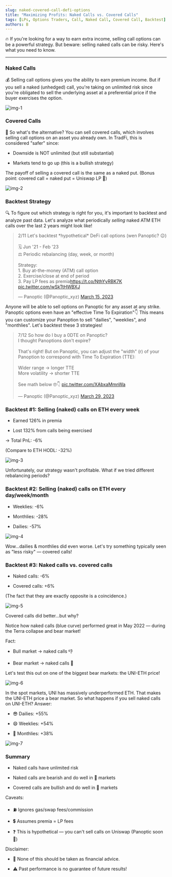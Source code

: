 ```yaml
---
slug: naked-covered-call-defi-options
title: "Maximizing Profits: Naked Calls vs. Covered Calls"
tags: [LPs, Options Traders, Call, Naked Call, Covered Call, Backtest]
authors: B
---
```


🔥 If you're looking for a way to earn extra income, selling call options can be a powerful strategy. But beware: selling naked calls can be risky. Here's what you need to know.

<!--truncate-->

----------
### Naked Calls
💰 Selling call options gives you the ability to earn premium income. But if you sell a naked (unhedged) call, you're taking on unlimited risk since you're obligated to sell the underlying asset at a preferential price if the buyer exercises the option.

![img-1](./img-1.png)

### Covered Calls
🤔 So what's the alternative? You can sell covered calls, which involves selling call options on an asset you already own. In TradFi, this is considered "safer" since:

-   Downside is NOT unlimited (but still substantial)
    
-   Markets tend to go up (this is a bullish strategy)
    

The payoff of selling a covered call is the same as a naked put. (Bonus point: covered call = naked put = Uniswap LP 🤯)

![img-2](./img-2.png)

### Backtest Strategy
🔍 To figure out which strategy is right for you, it's important to backtest and analyze past data. Let's analyze what periodically *selling* naked ATM ETH calls over the last 2 years might look like!

<blockquote class="twitter-tweet" data-conversation="none"><p lang="en" dir="ltr">2/11 Let&#39;s backtest *hypothetical* DeFi call options (wen Panoptic? 😉)<br/><br/>🗓️ Jun &#39;21 - Feb &#39;23<br/>⚖️ Periodic rebalancing (day, week, or month)<br/><br/>Strategy:<br/>1. Buy at-the-money (ATM) call option<br/>2. Exercise/close at end of period<br/>3. Pay LP fees as premia<a href="https://t.co/NthYyRBK7K">https://t.co/NthYyRBK7K</a> <a href="https://t.co/wSkTtHWBXJ">pic.twitter.com/wSkTtHWBXJ</a></p>&mdash; Panoptic (@Panoptic_xyz) <a href="https://twitter.com/Panoptic_xyz/status/1636122863236452352?ref_src=twsrc%5Etfw">March 15, 2023</a></blockquote> <script async src="https://platform.twitter.com/widgets.js" charset="utf-8"></script>

Anyone will be able to sell options on Panoptic for any asset at any strike. Panoptic options even have an "effective Time To Expiration"👇 This means you can customize your Panoption to sell "dailies", "weeklies", and "monthlies". Let's backtest these 3 strategies!

<blockquote class="twitter-tweet" data-conversation="none"><p lang="en" dir="ltr">7/12 So how do I buy a 0DTE on Panoptic?<br/>I thought Panoptions don&#39;t expire?<br/><br/>That&#39;s right! But on Panoptic, you can adjust the &quot;width&quot; (r) of your Panoption to correspond with Time To Expiration (TTE):<br/><br/>Wider range → longer TTE<br/>More volatility → shorter TTE<br/><br/>See math below 🤓👇 <a href="https://t.co/XAbxaMmnWa">pic.twitter.com/XAbxaMmnWa</a></p>&mdash; Panoptic (@Panoptic_xyz) <a href="https://twitter.com/Panoptic_xyz/status/1641108066044346370?ref_src=twsrc%5Etfw">March 29, 2023</a></blockquote> <script async src="https://platform.twitter.com/widgets.js" charset="utf-8"></script>

### Backtest #1: Selling (naked) calls on ETH every week

-   Earned 126% in premia
    
-   Lost 132% from calls being exercised
    

→ Total PnL: -6%

(Compare to ETH HODL: -32%)

![img-3](./img-3.png)

Unfortunately, our strategy wasn't profitable. What if we tried different rebalancing periods?

### Backtest #2: Selling (naked) calls on ETH every day/week/month

-   Weeklies: -6%
    
-   Monthlies: -28%
    
-   Dailies: -57%
    
![img-4](./img-4.png)

Wow...dailies & monthlies did even worse. Let's try something typically seen as "less risky" — covered calls!

### Backtest #3: Naked calls vs. covered calls

-   Naked calls: -6%
    
-   Covered calls: +6%
    
(The fact that they are exactly opposite is a coincidence.)

![img-5](./img-5.png)

Covered calls did better...but why?

Notice how naked calls (blue curve) performed great in May 2022 — during the Terra collapse and bear market!

Fact:

-   Bull market → naked calls 👎
    
-   Bear market → naked calls 🚀
    

Let's test this out on one of the biggest bear markets: the UNI-ETH price!

![img-6](./img-6.png)

In the spot markets, UNI has massively underperformed ETH. That makes the UNI-ETH price a bear market. So what happens if you sell naked calls on UNI-ETH? Answer:

-   😎 Dailies: +55%
    
-   😄 Weeklies: +54%
    
-   🙂 Monthlies: +38%
    
![img-7](./img-7.png)

### Summary

-   Naked calls have unlimited risk
    
-   Naked calls are bearish and do well in 🐻 markets
    
-   Covered calls are bullish and do well in 🐂 markets
    

Caveats:

-   ⛽ Ignores gas/swap fees/commission
    
-   💲 Assumes premia = LP fees
    
-   ❓ This is hypothetical — you can't sell calls on Uniswap (Panoptic soon 🤫)

Disclaimer:
    
-   📢 None of this should be taken as financial advice.
    
-   ⚠️ Past performance is no guarantee of future results!
